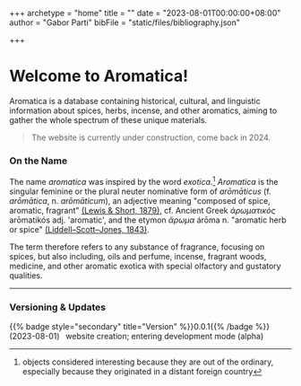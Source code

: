 +++
archetype = "home"
title = ""
date = "2023-08-01T00:00:00+08:00"
author = "Gabor Parti"
bibFile = "static/files/bibliography.json"

+++

# Welcome to **Aromatica**!

Aromatica is a database containing historical, cultural, and linguistic information about spices, herbs, incense, and other aromatics, aiming to gather the whole spectrum of these unique materials.

>The website is currently under construction, come back in 2024.

<!-- ### Background -->

### On the Name

The name *aromatica* was inspired by the word *exotica*.[^1] *Aromatica* is the singular feminine or the plural neuter nominative form of *arōmāticus* (f. *arōmātica*, n. *arōmāticum*), an adjective meaning "composed of spice, aromatic, fragrant" [(Lewis & Short, 1879)](https://www.perseus.tufts.edu/hopper/text?doc=Perseus:text:1999.04.0059:entry=aromaticus), cf. Ancient Greek *ἀρωματικός* arōmatikós adj. 'aromatic', and the etymon *ἄρωμα* árōma n. "aromatic herb or spice" [(Liddell–Scott–Jones, 1843)](https://www.perseus.tufts.edu/hopper/text?doc=Perseus%3Atext%3A1999.04.0057%3Aentry%3Da%29%2Frwma1). 

The term therefore refers to any substance of fragrance, focusing on spices, but also including, oils and perfume, incense, fragrant woods, medicine, and other aromatic exotica with special olfactory and gustatory qualities. 

[^1]: objects considered interesting because they are out of the ordinary, especially because they originated in a distant foreign country

***

### Versioning \& Updates

{{% badge style="secondary" title="Version" %}}0.0.1{{% /badge %}} &ensp;(2023-08-01)&ensp; website creation; entering development mode (alpha) 

<!-- {{% notice accent "Recipe" "mortar-pestle" %}}
It is all about the boxes.
{{% /notice %}} -->

<!-- {{% notice secondary "Etymology" "mortar-pestle" %}}
**English** *allspice*, from \\textit{all} + \\textit{spice}; after the flavor profile that resembles the combined aroma of cloves, nutmeg, cinnamon, and black pepper, 1621\\footnote{\\textcite[s.v. allspice]{oed}}\n'
{{% /notice %}} -->

<!-- 
***

# Bibliography

{{< bibliography cited >}} -->